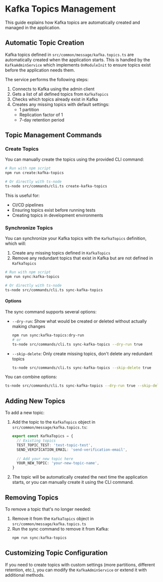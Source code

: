 # Kafka Topics Management

This guide explains how Kafka topics are automatically created and managed in the application.

## Automatic Topic Creation

Kafka topics defined in `src/common/message/kafka.topics.ts` are automatically created when the application starts. This is handled by the `KafkaAdminService` which implements `OnModuleInit` to ensure topics exist before the application needs them.

The service performs the following steps:
1. Connects to Kafka using the admin client
2. Gets a list of all defined topics from `KafkaTopics`
3. Checks which topics already exist in Kafka
4. Creates any missing topics with default settings:
   - 1 partition
   - Replication factor of 1
   - 7-day retention period

## Topic Management Commands

### Create Topics

You can manually create the topics using the provided CLI command:

```bash
# Run with npm script
npm run create:kafka-topics

# Or directly with ts-node
ts-node src/commands/cli.ts create-kafka-topics
```

This is useful for:
- CI/CD pipelines
- Ensuring topics exist before running tests
- Creating topics in development environments

### Synchronize Topics

You can synchronize your Kafka topics with the `KafkaTopics` definition, which will:
1. Create any missing topics defined in `KafkaTopics`
2. Remove any redundant topics that exist in Kafka but are not defined in `KafkaTopics`

```bash
# Run with npm script
npm run sync:kafka-topics

# Or directly with ts-node
ts-node src/commands/cli.ts sync-kafka-topics
```

#### Options

The sync command supports several options:

- `--dry-run`: Show what would be created or deleted without actually making changes
  ```bash
  npm run sync:kafka-topics:dry-run
  # or
  ts-node src/commands/cli.ts sync-kafka-topics --dry-run true
  ```

- `--skip-delete`: Only create missing topics, don't delete any redundant topics
  ```bash
  ts-node src/commands/cli.ts sync-kafka-topics --skip-delete true
  ```

You can combine options:
```bash
ts-node src/commands/cli.ts sync-kafka-topics --dry-run true --skip-delete true
```

## Adding New Topics

To add a new topic:

1. Add the topic to the `KafkaTopics` object in `src/common/message/kafka.topics.ts`:
   ```typescript
   export const KafkaTopics = {
     // Existing topics
     TEST_TOPIC_TEST: 'test-topic-test',
     SEND_VERIFICATION_EMAIL: 'send-verification-email',
     
     // Add your new topic here
     YOUR_NEW_TOPIC: 'your-new-topic-name',
   }
   ```

2. The topic will be automatically created the next time the application starts, or you can manually create it using the CLI command.

## Removing Topics

To remove a topic that's no longer needed:

1. Remove it from the `KafkaTopics` object in `src/common/message/kafka.topics.ts`
2. Run the sync command to remove it from Kafka:
   ```bash
   npm run sync:kafka-topics
   ```

## Customizing Topic Configuration

If you need to create topics with custom settings (more partitions, different retention, etc.), you can modify the `KafkaAdminService` or extend it with additional methods. 